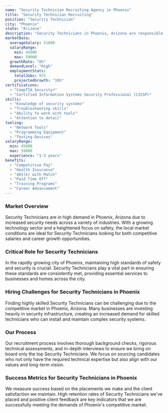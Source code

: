 ```yaml
---
name: "Security Technician Recruiting Agency in Phoenix"
title: "Security Technician Recruiting"
position: "Security Technician"
city: "Phoenix"
state: "Arizona"
description: "Security Technicians in Phoenix, Arizona are responsible for installing, testing, repairing, and servicing technical security systems."
marketData:
  averageSalary: 51000
  salaryRange:
    min: 45000
    max: 59000
  growthRate: "8%"
  demandLevel: "High"
  employmentStats:
    totalJobs: 975
    projectedGrowth: "10%"
certifications:
  - "CompTIA Security+"
  - "Certified Information Systems Security Professional (CISSP)"
skills:
  - "Knowledge of security systems"
  - "Troubleshooting skills"
  - "Ability to work with tools"
  - "Attention to detail"
tooling:
  - "Network Tools"
  - "Programming Equipment"
  - "Testing Devices"
salaryRange:
  min: 45000
  max: 59000
  experience: "1-3 years"
benefits:
  - "Competitive Pay"
  - "Health Insurance"
  - "401(k) with Match"
  - "Paid Time Off"
  - "Training Programs"
  - "Career Advancement"
---
```


### Market Overview
Security Technicians are in high demand in Phoenix, Arizona due to increased security needs across a variety of industries. With a growing technology sector and a heightened focus on safety, the local market conditions are ideal for Security Technicians looking for both competitive salaries and career growth opportunities.

### Critical Role for Security Technicians
In the rapidly growing city of Phoenix, maintaining high standards of safety and security is crucial. Security Technicians play a vital part in ensuring these standards are consistently met, providing essential services to businesses and homes across the city.

### Hiring Challenges for Security Technicians in Phoenix
Finding highly skilled Security Technicians can be challenging due to the competitive market in Phoenix, Arizona. Many businesses are investing heavily in security infrastructure, creating an increased demand for skilled technicians who can install and maintain complex security systems.

### Our Process
Our recruitment process involves thorough background checks, rigorous technical assessments, and in-depth interviews to ensure we bring on board only the top Security Technicians. We focus on sourcing candidates who not only have the required technical expertise but also align with our values and long-term vision.

### Success Metrics for Security Technicians in Phoenix
We measure success based on the placements we make and the client satisfaction we maintain. High retention rates of Security Technicians we've placed and positive client feedback are key indicators that we are successfully meeting the demands of Phoenix's competitive market.